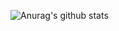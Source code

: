 ![Anurag's github stats](https://github-readme-stats.vercel.app/api?username=ChenJingZhuo&show_icons=true&theme=dark)
